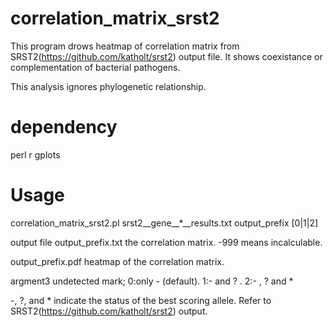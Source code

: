 # correlation_matrix_srst2

This program drows heatmap of correlation matrix from SRST2(https://github.com/katholt/srst2) output file.
It shows coexistance or complementation of bacterial pathogens.

This analysis ignores phylogenetic relationship. 


# dependency

perl
r
gplots


# Usage
correlation_matrix_srst2.pl srst2__gene__*__results.txt output_prefix [0|1|2]

output file
output_prefix.txt
the correlation matrix. -999 means incalculable.

output_prefix.pdf
heatmap of the correlation matrix.

argment3 undetected mark; 0:only - (default). 1:- and ? . 2:- , ? and * 

-, ?, and * indicate the status of the best scoring allele. Refer to SRST2(https://github.com/katholt/srst2) output.


